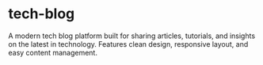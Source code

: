# tech-blog
A modern tech blog platform built for sharing articles, tutorials, and insights on the latest in technology. Features clean design, responsive layout, and easy content management.
